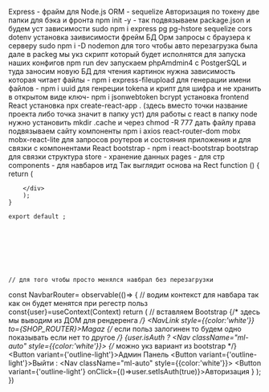 Express - фрайм для Node.js
ORM - sequelize
Авторизация по токену
две папки для бэка и фронта
npm init -y - так подвязываем package.json и будем уст зависимости
sudo npm i express pg pg-hstore sequelize cors dotenv установка заивисимости фрейм БД Орм запросы с браузера к серверу 
sudo npm i -D nodemon для того чтобы авто перезагрузка была
дале в packeg мы укз скрипт который будет исполнятся 
для запуска наших конфигов npm run dev
запускаем phpAmdmin4 с PostgerSQL и туда заносим новую БД 
для чтения картинок нужна зависимость которая читает файлы -  npm i express-fileupload
для генерации имени файлов - npm i uuid
для генреции tokena и крипт для шифра и не хранить в открытом виде ключ- npm i jsonwebtoken bcrypt 
установка frontend
React установка npx create-react-app . (здесь вместо точки название проекта либо точка значит в папку уст)
для работы с react в папку node нужно установить mkdir .cache и через chmod -R 777 дать файлу права
подвязываем сайту компоненты npm i axios react-router-dom mobx mobx-react-lite для запросов роутеров и состояния приложения и для связки с компонентами
React bootstrap - npm i react-bootstrap bootstrap для связки 
структура store - хранение данных pages - для стр components - для навбаров итд
Так выглядит основа на Rect
    function () {
        return (
        <div className="">
            
        </div>
        );
    }
    
    export default ; 

    
    
    
    
    
    
    
    // для того чтобы просто менялся навбрал без перезагрузки
const NavbarRouter= observable(()=> {
// водим контекст для навбара так как он будет менятся при регестр польз
const{user}=useContext(Context)
    return (
        // вставляем Bootstrap
        <Navbar bg="dark" variant="dark">
        <Container>
            {/* здесь мы выводим из ДОМ для рендеренга */}
          <NavLink style={{color:'white'}} to={SHOP_ROUTER}>Magaz</NavLink>
          {/* если польз залогинен то будем одно показывать если нет то другое */}
            {user.isAuth ?
                <Nav className="ml-auto" style={{color:'white'}}>
                    {/* можно укз вариант из bootstrap */}
                        <Button variant={'outline-light'}>Админ Панель</Button>
                        <Button variant={'outline-light'}>Выйти</Button>
                </Nav>
            :
                <Nav className="ml-auto" style={{color:'white'}}>
                        <Button variant={'outline-light'} onClick={()=>user.setIsAuth(true)}>Авторизация</Button>
                </Nav>
            }
        </Container>
      </Navbar>
    );
  })